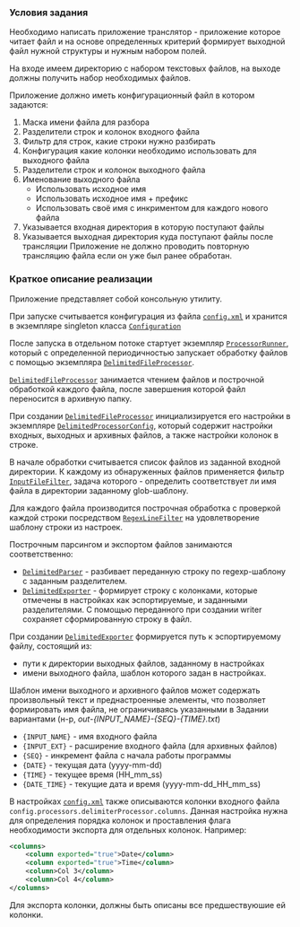 ### Условия задания
Необходимо написать приложение транслятор - приложение которое читает файл 
и на основе определенных критерий формирует выходной файл нужной структуры и нужным набором полей.

На входе имеем директорию с набором текстовых файлов, на выходе должны получить набор необходимых файлов.

Приложение должно иметь конфигурационный файл в котором задаются:

1. Маска имени файла для разбора
1. Разделители строк и колонок входного файла
1. Фильтр для строк, какие строки нужно разбирать
1. Конфигурация какие колонки необходимо использовать для выходного файла
1. Разделители строк и колонок выходного файла
1. Именование выходного файла
    - Использовать исходное имя
    - Использовать исходное имя + префикс  
    - Использовать своё имя с инкриментом для каждого нового файла
1. Указывается входная директория в которую поступают файлы
1. Указывается выходная директория куда поступают файлы после трансляции Приложение не должно проводить повторную трансляцию файла если он уже был ранее обработан.

### Краткое описание реализации

Приложение представляет собой консольную утилиту.

При запуске считывается конфигурация из файла [`config.xml`](/src/main/resources/config.xml) 
и хранится в экземпляре singleton класса [`Configuration`](/src/main/java/com/maxkain/fileparser/utils/configs/Configuration.java)

После запуска в отдельном потоке стартует экземпляр [`ProcessorRunner`](/src/main/java/com/maxkain/fileparser/processors/ProcessorRunner.java), 
который с определенной периодичностью запускает обработку файлов с помощью экземпляра [`DelimitedFileProcessor`](/src/main/java/com/maxkain/fileparser/processors/file/DelimitedFileProcessor.java).

[`DelimitedFileProcessor`](/src/main/java/com/maxkain/fileparser/processors/file/DelimitedFileProcessor.java) занимается чтением файлов и построчной обработкой каждого файла, 
после завершения которой файл переносится в архивную папку.

При создании [`DelimitedFileProcessor`](/src/main/java/com/maxkain/fileparser/processors/file/DelimitedFileProcessor.java) инициализируется его настройки в экземпляре [`DelimitedProcessorConfig`](/src/main/java/com/maxkain/fileparser/utils/configs/delimited/DelimitedProcessorConfig.java),
который содержит настройки входных, выходных и архивных файлов, а также настройки колонок в строке.

В начале обработки считывается список файлов из заданной входной директории. 
К каждому из обнаруженных файлов применяется фильтр [`InputFileFilter`](/src/main/java/com/maxkain/fileparser/utils/filters/InputFileFilter.java), 
задача которого - определить соответствует ли имя файла в директории заданному glob-шаблону.

Для каждого файла производится построчная обработка с проверкой каждой строки посредством [`RegexLineFilter`](/src/main/java/com/maxkain/fileparser/utils/filters/RegexLineFilter.java) 
на удовлетворение шаблону строки из настроек.

Построчным парсингом и экспортом файлов занимаются соответственно:

- [`DelimitedParser`](/src/main/java/com/maxkain/fileparser/parcers/DelimitedParser.java) - разбивает переданную строку по regexp-шаблону с заданным разделителем.
- [`DelimitedExporter`](/src/main/java/com/maxkain/fileparser/exporters/DelimitedExporter.java) - формирует строку с колонками, которые отмечены в настройках как эспортируемые, 
 и заданными разделителями. С помощью переданного при создании writer сохраняет сформированную строку в файл.

При создании [`DelimitedExporter`](/src/main/java/com/maxkain/fileparser/exporters/DelimitedExporter.java) формируется путь к эспортируемому файлу, состоящий из:
- пути к директории выходных файлов, заданному в настройках
- имени выходного файла, шаблон которого задан в настройках.

Шаблон имени выходного и архивного файлов может содержать произвольный текст и преднастроенные элементы, 
что позволяет формировать имя файла, не ограничиваясь указанными в Задании вариантами (н-р, _out-{INPUT_NAME}-{SEQ}-{TIME}.txt_)
- `{INPUT_NAME}` - имя входного файла
- `{INPUT_EXT}` - расширение входного файла (для архивных файлов)
- `{SEQ}` - инкремент файла с начала работы программы 
- `{DATE}` - текущая дата (yyyy-mm-dd)
- `{TIME}` - текущее время (HH_mm_ss)
- `{DATE_TIME}` - текущие дата и время (yyyy-mm-dd_HH_mm_ss)

В настройках [`config.xml`](/src/main/resources/config.xml) также описываются колонки входного файла `config.processors.delimiterProcessor.columns`.
Данная настройка нужна для определения порядка колонок и проставления флага необходимости экспорта для отдельных колонок.
Например:
````xml
<columns>
    <column exported="true">Date</column>
    <column exported="true">Time</column>
    <column>Col 3</column>
    <column>Col 4</column>
</columns> 
````
Для экспорта колонки, должны быть описаны все предшествуюшие ей колонки.